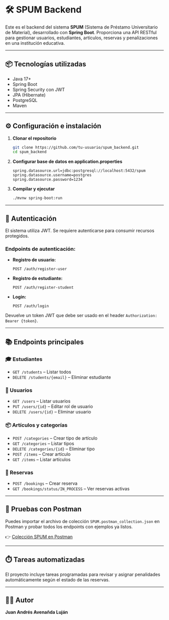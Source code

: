 # 🛠️ SPUM Backend

Este es el backend del sistema **SPUM** (Sistema de Préstamo Universitario de Material), desarrollado con **Spring Boot**. Proporciona una API RESTful para gestionar usuarios, estudiantes, artículos, reservas y penalizaciones en una institución educativa.

---

## 📦 Tecnologías utilizadas

- Java 17+
- Spring Boot
- Spring Security con JWT
- JPA (Hibernate)
- PostgreSQL
- Maven

---

## ⚙️ Configuración e instalación

1. **Clonar el repositorio**
   ```bash
   git clone https://github.com/tu-usuario/spum_backend.git
   cd spum_backend
   ```

2. **Configurar base de datos en application.properties**
   ```properties
   spring.datasource.url=jdbc:postgresql://localhost:5432/spum
   spring.datasource.username=postgres
   spring.datasource.password=1234
   ```

3. **Compilar y ejecutar**
   ```bash
   ./mvnw spring-boot:run
   ```

---

## 🔐 Autenticación

El sistema utiliza JWT. Se requiere autenticarse para consumir recursos protegidos.

### Endpoints de autenticación:

- **Registro de usuario:**
  ```
  POST /auth/register-user
  ```

- **Registro de estudiante:**
  ```
  POST /auth/register-student
  ```

- **Login:**
  ```
  POST /auth/login
  ```

Devuelve un token JWT que debe ser usado en el header `Authorization: Bearer {token}`.

---

## 📚 Endpoints principales

### 🎓 Estudiantes
- `GET /students` – Listar todos
- `DELETE /students/{email}` – Eliminar estudiante

### 👤 Usuarios
- `GET /users` – Listar usuarios
- `PUT /users/{id}` – Editar rol de usuario
- `DELETE /users/{id}` – Eliminar usuario

### 📦 Artículos y categorías
- `POST /categories` – Crear tipo de artículo
- `GET /categories` – Listar tipos
- `DELETE /categories/{id}` – Eliminar tipo
- `POST /items` – Crear artículo
- `GET /items` – Listar artículos

### 📆 Reservas
- `POST /bookings` – Crear reserva
- `GET /bookings/status/IN_PROCESS` – Ver reservas activas

---

## 🧪 Pruebas con Postman

Puedes importar el archivo de colección `SPUM.postman_collection.json` en Postman y probar todos los endpoints con ejemplos ya listos.

👉 [Colección SPUM en Postman](https://dark-station-5492176.postman.co/workspace/Juan-Avenda%C3%B1o's-Workspace~114dd96d-7017-46ee-89ea-ff60e87ae903/collection/45173369-9882fead-00f5-4816-b055-7aee69fcec2a?action=share&creator=45173369&active-environment=45173369-370b77fb-44d3-4ec8-be5c-7225de94450c)

---

## ⏱️ Tareas automatizadas

El proyecto incluye tareas programadas para revisar y asignar penalidades automáticamente según el estado de las reservas.

---

## 👨‍💻 Autor

**Juan Andrés Avenañda Luján**
